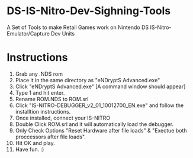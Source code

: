 # DS-IS-Nitro-Dev-Sighning-Tools
A Set of Tools to make Retail Games work on Nintendo DS IS-Nitro-Emulator/Capture Dev Units

# Instructions
1. Grab any .NDS rom
2. Place it in the same directory as "eNDryptS Advanced.exe"
3. Click "eNDryptS Advanced.exe" [A command window should appear]
4. Type 1 and hit enter.
5. Rename ROM.NDS to ROM.srl
6. Click "IS-NITRO-DEBUGGER_v2_01_10012700_EN.exe" and follow the installtion instructions.
7. Once installed, connect your IS-NITRO
8. Double Click ROM.srl and it will automatically load the debugger.
9. Only Check Options "Reset Hardware after file loads" & "Exectue both proccessors after file loads".
10. Hit OK and play.
11. Have fun. :)
